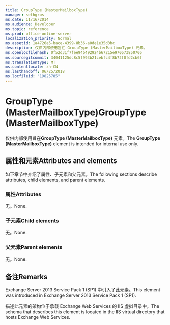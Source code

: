 ```yaml
---
title: GroupType (MasterMailboxType)
manager: sethgros
ms.date: 11/16/2014
ms.audience: Developer
ms.topic: reference
ms.prod: office-online-server
localization_priority: Normal
ms.assetid: 1a4726e5-bace-4399-8b36-a0de1e35d3bc
description: 仅供内部使用旨在 GroupType (MasterMailboxType) 元素。
ms.openlocfilehash: 0f52d31f7fee94b492924b67215e970573850705
ms.sourcegitcommit: 34041125dc8c5f993b21cebfc4f8b72f0fd2cb6f
ms.translationtype: MT
ms.contentlocale: zh-CN
ms.lasthandoff: 06/25/2018
ms.locfileid: "19825785"
---
```

# <a name="grouptype-mastermailboxtype"></a><span data-ttu-id="e15b9-103">GroupType (MasterMailboxType)</span><span class="sxs-lookup"><span data-stu-id="e15b9-103">GroupType (MasterMailboxType)</span></span>

<span data-ttu-id="e15b9-104">仅供内部使用旨在**GroupType (MasterMailboxType)** 元素。</span><span class="sxs-lookup"><span data-stu-id="e15b9-104">The **GroupType (MasterMailboxType)** element is intended for internal use only.</span></span> 

## <a name="attributes-and-elements"></a><span data-ttu-id="e15b9-105">属性和元素</span><span class="sxs-lookup"><span data-stu-id="e15b9-105">Attributes and elements</span></span>

<span data-ttu-id="e15b9-106">如下章节中介绍了属性、子元素和父元素。</span><span class="sxs-lookup"><span data-stu-id="e15b9-106">The following sections describe attributes, child elements, and parent elements.</span></span>
  
### <a name="attributes"></a><span data-ttu-id="e15b9-107">属性</span><span class="sxs-lookup"><span data-stu-id="e15b9-107">Attributes</span></span>

<span data-ttu-id="e15b9-108">无。</span><span class="sxs-lookup"><span data-stu-id="e15b9-108">None.</span></span>
  
### <a name="child-elements"></a><span data-ttu-id="e15b9-109">子元素</span><span class="sxs-lookup"><span data-stu-id="e15b9-109">Child elements</span></span>

<span data-ttu-id="e15b9-110">无。</span><span class="sxs-lookup"><span data-stu-id="e15b9-110">None.</span></span>
  
### <a name="parent-elements"></a><span data-ttu-id="e15b9-111">父元素</span><span class="sxs-lookup"><span data-stu-id="e15b9-111">Parent elements</span></span>

<span data-ttu-id="e15b9-112">无。</span><span class="sxs-lookup"><span data-stu-id="e15b9-112">None.</span></span>
  
## <a name="remarks"></a><span data-ttu-id="e15b9-113">备注</span><span class="sxs-lookup"><span data-stu-id="e15b9-113">Remarks</span></span>

<span data-ttu-id="e15b9-114">Exchange Server 2013 Service Pack 1 (SP1) 中引入了此元素。</span><span class="sxs-lookup"><span data-stu-id="e15b9-114">This element was introduced in Exchange Server 2013 Service Pack 1 (SP1).</span></span>
  
<span data-ttu-id="e15b9-115">描述此元素的架构位于承载 Exchange Web Services 的 IIS 虚拟目录中。</span><span class="sxs-lookup"><span data-stu-id="e15b9-115">The schema that describes this element is located in the IIS virtual directory that hosts Exchange Web Services.</span></span>
  

